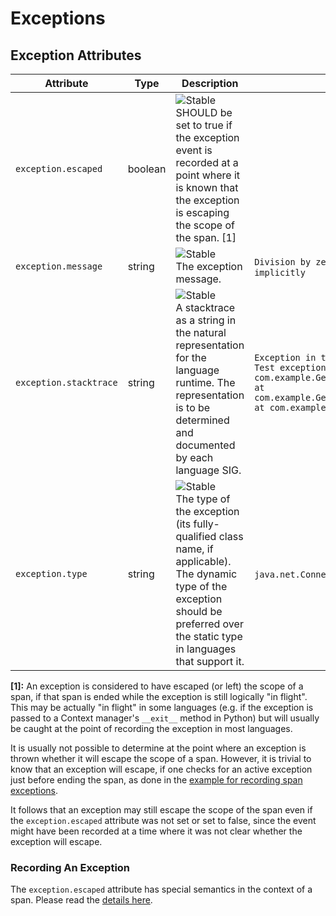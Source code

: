 <!--- Hugo front matter used to generate the website version of this page:
--->

# Exceptions

## Exception Attributes

<!-- semconv registry.exception(omit_requirement_level) -->
| Attribute  | Type | Description  | Examples  |
|---|---|---|---|
| `exception.escaped` | boolean | ![Stable](https://img.shields.io/badge/-stable-lightgreen)<br>SHOULD be set to true if the exception event is recorded at a point where it is known that the exception is escaping the scope of the span. [1] |  |
| `exception.message` | string | ![Stable](https://img.shields.io/badge/-stable-lightgreen)<br>The exception message. | `Division by zero`; `Can't convert 'int' object to str implicitly` |
| `exception.stacktrace` | string | ![Stable](https://img.shields.io/badge/-stable-lightgreen)<br>A stacktrace as a string in the natural representation for the language runtime. The representation is to be determined and documented by each language SIG. | `Exception in thread "main" java.lang.RuntimeException: Test exception\n at com.example.GenerateTrace.methodB(GenerateTrace.java:13)\n at com.example.GenerateTrace.methodA(GenerateTrace.java:9)\n at com.example.GenerateTrace.main(GenerateTrace.java:5)` |
| `exception.type` | string | ![Stable](https://img.shields.io/badge/-stable-lightgreen)<br>The type of the exception (its fully-qualified class name, if applicable). The dynamic type of the exception should be preferred over the static type in languages that support it. | `java.net.ConnectException`; `OSError` |

**[1]:** An exception is considered to have escaped (or left) the scope of a span,
if that span is ended while the exception is still logically "in flight".
This may be actually "in flight" in some languages (e.g. if the exception
is passed to a Context manager's `__exit__` method in Python) but will
usually be caught at the point of recording the exception in most languages.

It is usually not possible to determine at the point where an exception is thrown
whether it will escape the scope of a span.
However, it is trivial to know that an exception
will escape, if one checks for an active exception just before ending the span,
as done in the [example for recording span exceptions](#recording-an-exception).

It follows that an exception may still escape the scope of the span
even if the `exception.escaped` attribute was not set or set to false,
since the event might have been recorded at a time where it was not
clear whether the exception will escape.
<!-- endsemconv -->

### Recording An Exception

The `exception.escaped` attribute has special semantics in the context of
a span. Please read the [details here](../exceptions/exceptions-spans.md#recording-an-exception).
